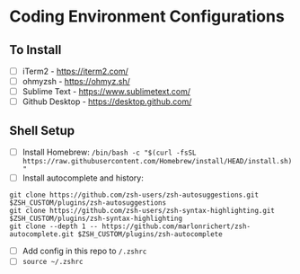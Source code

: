 # Coding Environment Configurations 
## To Install
- [ ] iTerm2 - https://iterm2.com/
- [ ] ohmyzsh - https://ohmyz.sh/
- [ ] Sublime Text - https://www.sublimetext.com/
- [ ] Github Desktop - https://desktop.github.com/

## Shell Setup
- [ ] Install Homebrew: `/bin/bash -c "$(curl -fsSL https://raw.githubusercontent.com/Homebrew/install/HEAD/install.sh)"`
- [ ] Install autocomplete and history:
```
git clone https://github.com/zsh-users/zsh-autosuggestions.git $ZSH_CUSTOM/plugins/zsh-autosuggestions
git clone https://github.com/zsh-users/zsh-syntax-highlighting.git $ZSH_CUSTOM/plugins/zsh-syntax-highlighting
git clone --depth 1 -- https://github.com/marlonrichert/zsh-autocomplete.git $ZSH_CUSTOM/plugins/zsh-autocomplete
```
- [ ] Add config in this repo to `/.zshrc`
- [ ] `source ~/.zshrc`

